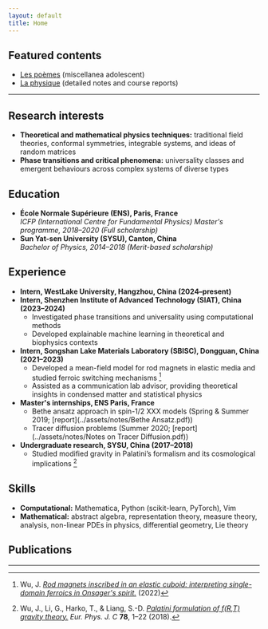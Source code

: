 ```yaml
---
layout: default
title: Home
---
```


## Featured contents
- [Les poèmes](les-poemes/) (miscellanea adolescent)
- [La physique](la-physique/) (detailed notes and course reports)

---

## Research interests  
- **Theoretical and mathematical physics techniques:** traditional field theories, conformal symmetries, integrable systems, and ideas of random matrices  
- **Phase transitions and critical phenomena:** universality classes and emergent behaviours across complex systems of diverse types

## Education
- **École Normale Supérieure (ENS), Paris, France**  
  *ICFP (International Centre for Fundamental Physics) Master's programme, 2018–2020*  *(Full scholarship)* 
- **Sun Yat-sen University (SYSU), Canton, China**  
  *Bachelor of Physics, 2014–2018*  *(Merit-based scholarship)*

## Experience
- **Intern, WestLake University, Hangzhou, China (2024–present)**
- **Intern, Shenzhen Institute of Advanced Technology (SIAT), China (2023–2024)**  
  - Investigated phase transitions and universality using computational methods  
  - Developed explainable machine learning in theoretical and biophysics contexts
- **Intern, Songshan Lake Materials Laboratory (SBISC), Dongguan, China (2021–2023)**  
  - Developed a mean-field model for rod magnets in elastic media and studied ferroic switching mechanisms [^1]  
  - Assisted as a communication lab advisor, providing theoretical insights in condensed matter and statistical physics
- **Master's internships, ENS Paris, France**  
  - Bethe ansatz approach in spin-1/2 XXX models (Spring & Summer 2019; [report](../assets/notes/Bethe Ansatz.pdf))  
  - Tracer diffusion problems (Summer 2020; [report](../assets/notes/Notes on Tracer Diffusion.pdf))
- **Undergraduate research, SYSU, China (2017–2018)**  
  - Studied modified gravity in Palatini’s formalism and its cosmological implications [^2]

## Skills
- **Computational:** Mathematica, Python (scikit-learn, PyTorch), Vim  
- **Mathematical:** abstract algebra, representation theory, measure theory, analysis, non-linear PDEs in physics, differential geometry, Lie theory

## Publications

[^1]: Wu, J. [*Rod magnets inscribed in an elastic cuboid: interpreting single-domain ferroics in Onsager's spirit.*](https://arxiv.org/abs/2206.01811) (2022)  
[^2]: Wu, J., Li, G., Harko, T., & Liang, S.-D. [*Palatini formulation of f(R,T) gravity theory.*](https://link.springer.com/article/10.1140/epjc/s10052-018-5923-9) *Eur. Phys. J. C* **78**, 1–22 (2018).

---
